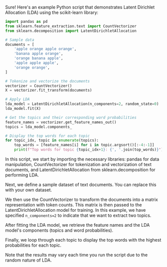 Sure! Here's an example Python script that demonstrates Latent Dirichlet Allocation (LDA) using the scikit-learn library:

```python
import pandas as pd
from sklearn.feature_extraction.text import CountVectorizer
from sklearn.decomposition import LatentDirichletAllocation

# Sample data
documents = [
    'apple orange apple orange',
    'banana apple orange',
    'orange banana apple',
    'apple apple apple',
    'orange orange',
]

# Tokenize and vectorize the documents
vectorizer = CountVectorizer()
X = vectorizer.fit_transform(documents)

# Apply LDA
lda_model = LatentDirichletAllocation(n_components=2, random_state=0)
lda_model.fit(X)

# Get the topics and their corresponding word probabilities
feature_names = vectorizer.get_feature_names_out()
topics = lda_model.components_

# Display the top words for each topic
for topic_idx, topic in enumerate(topics):
    top_words = [feature_names[i] for i in topic.argsort()[:-4:-1]]
    print(f"Top words for topic {topic_idx+1}: {', '.join(top_words)}")
```

In this script, we start by importing the necessary libraries: pandas for data manipulation, CountVectorizer for tokenization and vectorization of text documents, and LatentDirichletAllocation from sklearn.decomposition for performing LDA.

Next, we define a sample dataset of text documents. You can replace this with your own dataset.

We then use the CountVectorizer to transform the documents into a matrix representation with token counts. This matrix is then passed to the LatentDirichletAllocation model for training. In this example, we have specified `n_components=2` to indicate that we want to extract two topics.

After fitting the LDA model, we retrieve the feature names and the LDA model's components (topics and word probabilities).

Finally, we loop through each topic to display the top words with the highest probabilities for each topic.

Note that the results may vary each time you run the script due to the random nature of LDA.